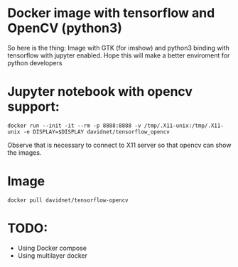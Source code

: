 # Docker image with tensorflow and OpenCV (python3)

So here is the thing: Image with GTK (for imshow) and python3 binding with tensorflow with jupyter enabled.
Hope this will make a better enviroment for python developers 

# Jupyter notebook with opencv support:
```
docker run --init -it --rm -p 8888:8888 -v /tmp/.X11-unix:/tmp/.X11-unix -e DISPLAY=$DISPLAY davidnet/tensorflow_opencv
```
Observe that is necessary to connect to X11 server so that opencv can show the images.

# Image
```
docker pull davidnet/tensorflow-opencv
```

# TODO:
* Using Docker compose
* Using multilayer docker
